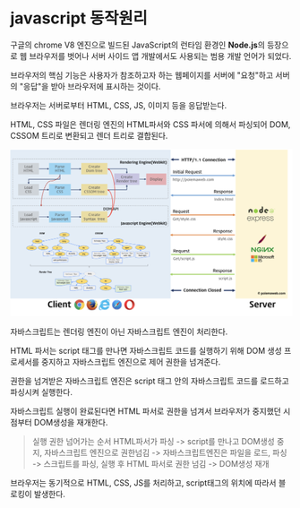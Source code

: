 # javascript 동작원리

구글의 chrome V8 엔진으로 빌드된 JavaScript의 런타임 환경인 **Node.js**의 등장으로 웹 브라우저를 벗어나 서버 사이드 앱 개발에서도 사용되는 범용 개발 언어가 되었다.

브라우저의 핵심 기능은 사용자가 참조하고자 하는 웹페이지를 서버에 "요청"하고 서버의 "응답"을 받아 브라우저에 표시하는 것이다.

브라우저는 서버로부터 HTML, CSS, JS, 이미지 등을 응답받는다.

HTML, CSS 파일은 렌더링 엔진의 HTML파서와 CSS 파서에 의해서 파싱되어 DOM, CSSOM 트리로 변환되고 렌더 트리로 결합된다.

<img src="./스크린샷%202022-12-19%20오전%201.54.37.png">

자바스크립트는 렌더링 엔진이 아닌 자바스크립트 엔진이 처리한다.

HTML 파서는 script 태그를 만나면 자바스크립트 코드를 실행하기 위해 DOM 생성 프로세서를 중지하고 자바스크립트 엔진으로 제어 권한을 넘겨준다.

권한을 넘겨받은 자바스크립트 엔진은 script 태그 안의 자바스크립트 코드를 로드하고 파싱시켜 실행한다.

자바스크립트 실행이 완료된다면 HTML 파서로 권한을 넘겨서 브라우저가 중지했던 시점부터 DOM생성을 재개한다.

> 실행 권한 넘어가는 순서
> HTML파서가 파싱 -> script를 만나고 DOM생성 중지, 자바스크립트 엔진으로 권한넘김 -> 자바스크립트엔진은 파일을 로드, 파싱 -> 스크립트를 파싱, 실행 후 HTML 파서로 권한 넘김 -> DOM생성 재개


브라우저는 동기적으로 HTML, CSS, JS를 처리하고, script태그의 위치에 따라서 블로킹이 발생한다.

